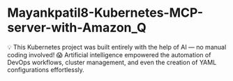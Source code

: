 # Mayankpatil8-Kubernetes-MCP-server-with-Amazon_Q
💡 This Kubernetes project was built entirely with the help of AI — no manual coding involved! 😱 Artificial intelligence empowered the automation of DevOps workflows, cluster management, and even the creation of YAML configurations effortlessly.
